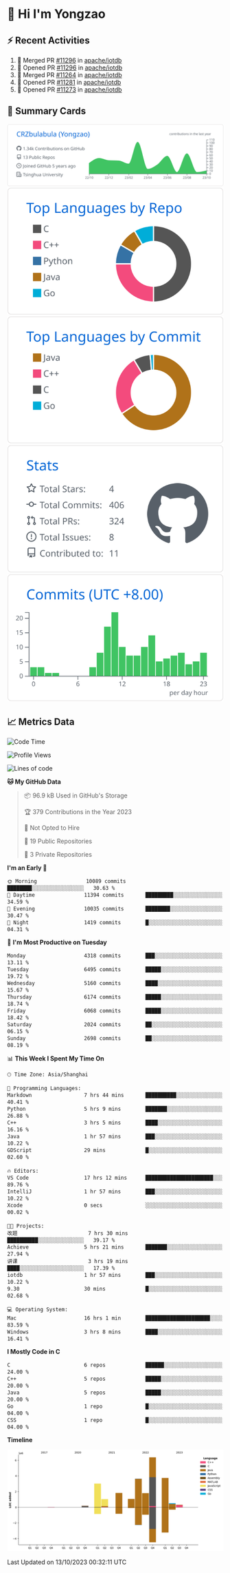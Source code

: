 # 👋 Hi I'm Yongzao

## ⚡ Recent Activities
<!--START_SECTION:activity-->
1. 🎉 Merged PR [#11296](https://github.com/apache/iotdb/pull/11296) in [apache/iotdb](https://github.com/apache/iotdb)
2. 💪 Opened PR [#11296](https://github.com/apache/iotdb/pull/11296) in [apache/iotdb](https://github.com/apache/iotdb)
3. 🎉 Merged PR [#11264](https://github.com/apache/iotdb/pull/11264) in [apache/iotdb](https://github.com/apache/iotdb)
4. 💪 Opened PR [#11281](https://github.com/apache/iotdb/pull/11281) in [apache/iotdb](https://github.com/apache/iotdb)
5. 💪 Opened PR [#11273](https://github.com/apache/iotdb/pull/11273) in [apache/iotdb](https://github.com/apache/iotdb)
<!--END_SECTION:activity-->

## 🎑 Summary Cards

[![](https://raw.githubusercontent.com/CRZbulabula/CRZbulabula/main/profile-summary-card-output/github/0-profile-details.svg)](https://github.com/vn7n24fzkq/github-profile-summary-cards)
[![](https://raw.githubusercontent.com/CRZbulabula/CRZbulabula/main/profile-summary-card-output/github/1-repos-per-language.svg)](https://github.com/vn7n24fzkq/github-profile-summary-cards) [![](https://raw.githubusercontent.com/CRZbulabula/CRZbulabula/main/profile-summary-card-output/github/2-most-commit-language.svg)](https://github.com/vn7n24fzkq/github-profile-summary-cards)
[![](https://raw.githubusercontent.com/CRZbulabula/CRZbulabula/main/profile-summary-card-output/github/3-stats.svg)](https://github.com/vn7n24fzkq/github-profile-summary-cards) [![](https://raw.githubusercontent.com/CRZbulabula/CRZbulabula/main/profile-summary-card-output/github/4-productive-time.svg)](https://github.com/vn7n24fzkq/github-profile-summary-cards)

## 📈 Metrics Data

<!--START_SECTION:waka-->
![Code Time](http://img.shields.io/badge/Code%20Time-345%20hrs%202%20mins-blue)

![Profile Views](http://img.shields.io/badge/Profile%20Views-1-blue)

![Lines of code](https://img.shields.io/badge/From%20Hello%20World%20I%27ve%20Written-23.4%20million%20lines%20of%20code-blue)

**🐱 My GitHub Data** 

> 📦 96.9 kB Used in GitHub's Storage 
 > 
> 🏆 379 Contributions in the Year 2023
 > 
> 🚫 Not Opted to Hire
 > 
> 📜 19 Public Repositories 
 > 
> 🔑 3 Private Repositories 
 > 
**I'm an Early 🐤** 

```text
🌞 Morning                10089 commits       ████████░░░░░░░░░░░░░░░░░   30.63 % 
🌆 Daytime                11394 commits       █████████░░░░░░░░░░░░░░░░   34.59 % 
🌃 Evening                10035 commits       ████████░░░░░░░░░░░░░░░░░   30.47 % 
🌙 Night                  1419 commits        █░░░░░░░░░░░░░░░░░░░░░░░░   04.31 % 
```
📅 **I'm Most Productive on Tuesday** 

```text
Monday                   4318 commits        ███░░░░░░░░░░░░░░░░░░░░░░   13.11 % 
Tuesday                  6495 commits        █████░░░░░░░░░░░░░░░░░░░░   19.72 % 
Wednesday                5160 commits        ████░░░░░░░░░░░░░░░░░░░░░   15.67 % 
Thursday                 6174 commits        █████░░░░░░░░░░░░░░░░░░░░   18.74 % 
Friday                   6068 commits        █████░░░░░░░░░░░░░░░░░░░░   18.42 % 
Saturday                 2024 commits        ██░░░░░░░░░░░░░░░░░░░░░░░   06.15 % 
Sunday                   2698 commits        ██░░░░░░░░░░░░░░░░░░░░░░░   08.19 % 
```


📊 **This Week I Spent My Time On** 

```text
🕑︎ Time Zone: Asia/Shanghai

💬 Programming Languages: 
Markdown                 7 hrs 44 mins       ██████████░░░░░░░░░░░░░░░   40.41 % 
Python                   5 hrs 9 mins        ███████░░░░░░░░░░░░░░░░░░   26.88 % 
C++                      3 hrs 5 mins        ████░░░░░░░░░░░░░░░░░░░░░   16.16 % 
Java                     1 hr 57 mins        ███░░░░░░░░░░░░░░░░░░░░░░   10.22 % 
GDScript                 29 mins             █░░░░░░░░░░░░░░░░░░░░░░░░   02.60 % 

🔥 Editors: 
VS Code                  17 hrs 12 mins      ██████████████████████░░░   89.76 % 
IntelliJ                 1 hr 57 mins        ███░░░░░░░░░░░░░░░░░░░░░░   10.22 % 
Xcode                    0 secs              ░░░░░░░░░░░░░░░░░░░░░░░░░   00.02 % 

🐱‍💻 Projects: 
改题                       7 hrs 30 mins       ██████████░░░░░░░░░░░░░░░   39.17 % 
Achieve                  5 hrs 21 mins       ███████░░░░░░░░░░░░░░░░░░   27.94 % 
讲课                       3 hrs 19 mins       ████░░░░░░░░░░░░░░░░░░░░░   17.39 % 
iotdb                    1 hr 57 mins        ███░░░░░░░░░░░░░░░░░░░░░░   10.22 % 
9.30                     30 mins             █░░░░░░░░░░░░░░░░░░░░░░░░   02.68 % 

💻 Operating System: 
Mac                      16 hrs 1 min        █████████████████████░░░░   83.59 % 
Windows                  3 hrs 8 mins        ████░░░░░░░░░░░░░░░░░░░░░   16.41 % 
```

**I Mostly Code in C** 

```text
C                        6 repos             ██████░░░░░░░░░░░░░░░░░░░   24.00 % 
C++                      5 repos             █████░░░░░░░░░░░░░░░░░░░░   20.00 % 
Java                     5 repos             █████░░░░░░░░░░░░░░░░░░░░   20.00 % 
Go                       1 repo              █░░░░░░░░░░░░░░░░░░░░░░░░   04.00 % 
CSS                      1 repo              █░░░░░░░░░░░░░░░░░░░░░░░░   04.00 % 
```



**Timeline**

![Lines of Code chart](https://raw.githubusercontent.com/CRZbulabula/CRZbulabula/main/assets/bar_graph.png)


 Last Updated on 13/10/2023 00:32:11 UTC
<!--END_SECTION:waka-->

